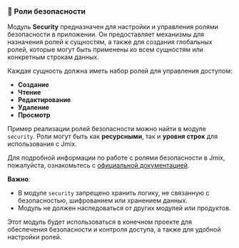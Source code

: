### 🔐 Роли безопасности

Модуль **Security** предназначен для настройки и управления ролями безопасности в приложении. Он предоставляет механизмы для назначения ролей к сущностям, а также для создания глобальных ролей, которые могут быть применены ко всем сущностям или конкретным строкам данных. 

Каждая сущность должна иметь набор ролей для управления доступом:

- **Создание**
- **Чтение**
- **Редактирование**
- **Удаление**
- **Просмотр**

Пример реализации ролей безопасности можно найти в модуле `security`. Роли могут быть как **ресурсными**, так и **уровня строк** для использования с Jmix.

Для подробной информации по работе с ролями безопасности в Jmix, пожалуйста, ознакомьтесь с [официальной документацией](https://docs.jmix.ru/jmix/security/resource-roles.html).

**Важно**:  
- В модуле `security` запрещено хранить логику, не связанную с безопасностью, шифрованием или хранением данных.
- Модуль не должен наследоваться от других модулей или продуктов.

Этот модуль будет использоваться в конечном проекте для обеспечения безопасности и контроля доступа, а также для удобной настройки ролей.

